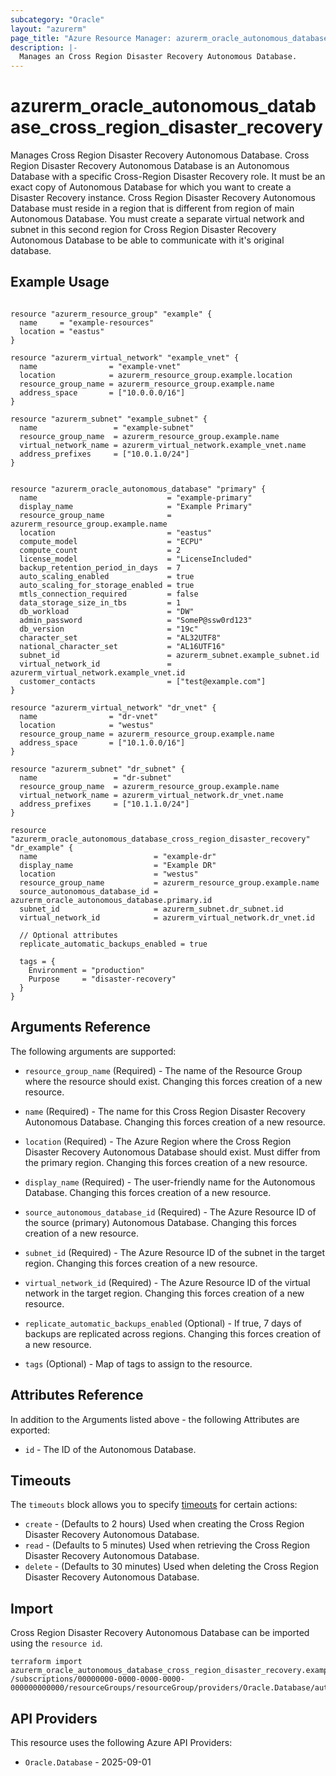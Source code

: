 ```yaml
---
subcategory: "Oracle"
layout: "azurerm"
page_title: "Azure Resource Manager: azurerm_oracle_autonomous_database_cross_region_disaster_recovery"
description: |-
  Manages an Cross Region Disaster Recovery Autonomous Database.
---
```


# azurerm_oracle_autonomous_database_cross_region_disaster_recovery

Manages Cross Region Disaster Recovery Autonomous Database.
Cross Region Disaster Recovery Autonomous Database is an Autonomous Database with a specific Cross-Region Disaster Recovery role. It must be an exact copy of Autonomous Database for which you want to create a Disaster Recovery instance. Cross Region Disaster Recovery Autonomous Database must reside in a region that is different from region of main Autonomous Database. You must create a separate virtual network and subnet in this second region for Cross Region Disaster Recovery Autonomous Database to be able to communicate with it's original database.

## Example Usage

```hcl

resource "azurerm_resource_group" "example" {
  name     = "example-resources"
  location = "eastus"
}

resource "azurerm_virtual_network" "example_vnet" {
  name                = "example-vnet"
  location            = azurerm_resource_group.example.location
  resource_group_name = azurerm_resource_group.example.name
  address_space       = ["10.0.0.0/16"]
}

resource "azurerm_subnet" "example_subnet" {
  name                 = "example-subnet"
  resource_group_name  = azurerm_resource_group.example.name
  virtual_network_name = azurerm_virtual_network.example_vnet.name
  address_prefixes     = ["10.0.1.0/24"]
}


resource "azurerm_oracle_autonomous_database" "primary" {
  name                             = "example-primary"
  display_name                     = "Example Primary"
  resource_group_name              = azurerm_resource_group.example.name
  location                         = "eastus"
  compute_model                    = "ECPU"
  compute_count                    = 2
  license_model                    = "LicenseIncluded"
  backup_retention_period_in_days  = 7
  auto_scaling_enabled             = true
  auto_scaling_for_storage_enabled = true
  mtls_connection_required         = false
  data_storage_size_in_tbs         = 1
  db_workload                      = "DW"
  admin_password                   = "SomeP@ssw0rd123"
  db_version                       = "19c"
  character_set                    = "AL32UTF8"
  national_character_set           = "AL16UTF16"
  subnet_id                        = azurerm_subnet.example_subnet.id
  virtual_network_id               = azurerm_virtual_network.example_vnet.id
  customer_contacts                = ["test@example.com"]
}

resource "azurerm_virtual_network" "dr_vnet" {
  name                = "dr-vnet"
  location            = "westus"
  resource_group_name = azurerm_resource_group.example.name
  address_space       = ["10.1.0.0/16"]
}

resource "azurerm_subnet" "dr_subnet" {
  name                 = "dr-subnet"
  resource_group_name  = azurerm_resource_group.example.name
  virtual_network_name = azurerm_virtual_network.dr_vnet.name
  address_prefixes     = ["10.1.1.0/24"]
}

resource "azurerm_oracle_autonomous_database_cross_region_disaster_recovery" "dr_example" {
  name                          = "example-dr"
  display_name                  = "Example DR"
  location                      = "westus"
  resource_group_name           = azurerm_resource_group.example.name
  source_autonomous_database_id = azurerm_oracle_autonomous_database.primary.id
  subnet_id                     = azurerm_subnet.dr_subnet.id
  virtual_network_id            = azurerm_virtual_network.dr_vnet.id

  // Optional attributes
  replicate_automatic_backups_enabled = true

  tags = {
    Environment = "production"
    Purpose     = "disaster-recovery"
  }
}
```

## Arguments Reference

The following arguments are supported:

* `resource_group_name` (Required) - The name of the Resource Group where the resource should exist. Changing this forces creation of a new resource.

* `name` (Required) - The name for this Cross Region Disaster Recovery Autonomous Database. Changing this forces creation of a new resource.

* `location` (Required) - The Azure Region where the Cross Region Disaster Recovery Autonomous Database should exist. Must differ from the primary region. Changing this forces creation of a new resource.

* `display_name` (Required) - The user-friendly name for the Autonomous Database. Changing this forces creation of a new resource.

* `source_autonomous_database_id` (Required) - The Azure Resource ID of the source (primary) Autonomous Database. Changing this forces creation of a new resource.

* `subnet_id` (Required) - The Azure Resource ID of the subnet in the target region. Changing this forces creation of a new resource.

* `virtual_network_id` (Required) - The Azure Resource ID of the virtual network in the target region. Changing this forces creation of a new resource.

* `replicate_automatic_backups_enabled` (Optional) - If true, 7 days of backups are replicated across regions. Changing this forces creation of a new resource.

* `tags` (Optional) - Map of tags to assign to the resource.

## Attributes Reference

In addition to the Arguments listed above - the following Attributes are exported:

* `id` - The ID of the Autonomous Database.

## Timeouts

The `timeouts` block allows you to specify [timeouts](https://developer.hashicorp.com/terraform/language/resources/configure#define-operation-timeouts) for certain actions:

* `create` - (Defaults to 2 hours) Used when creating the Cross Region Disaster Recovery Autonomous Database.
* `read` - (Defaults to 5 minutes) Used when retrieving the Cross Region Disaster Recovery Autonomous Database.
* `delete` - (Defaults to 30 minutes) Used when deleting the Cross Region Disaster Recovery Autonomous Database.

## Import

Cross Region Disaster Recovery Autonomous Database can be imported using the `resource id`.

```shell
terraform import azurerm_oracle_autonomous_database_cross_region_disaster_recovery.example /subscriptions/00000000-0000-0000-0000-000000000000/resourceGroups/resourceGroup/providers/Oracle.Database/autonomousDatabases/autonomousDatabases1
```

## API Providers
<!-- This section is generated, changes will be overwritten -->
This resource uses the following Azure API Providers:

* `Oracle.Database` - 2025-09-01
